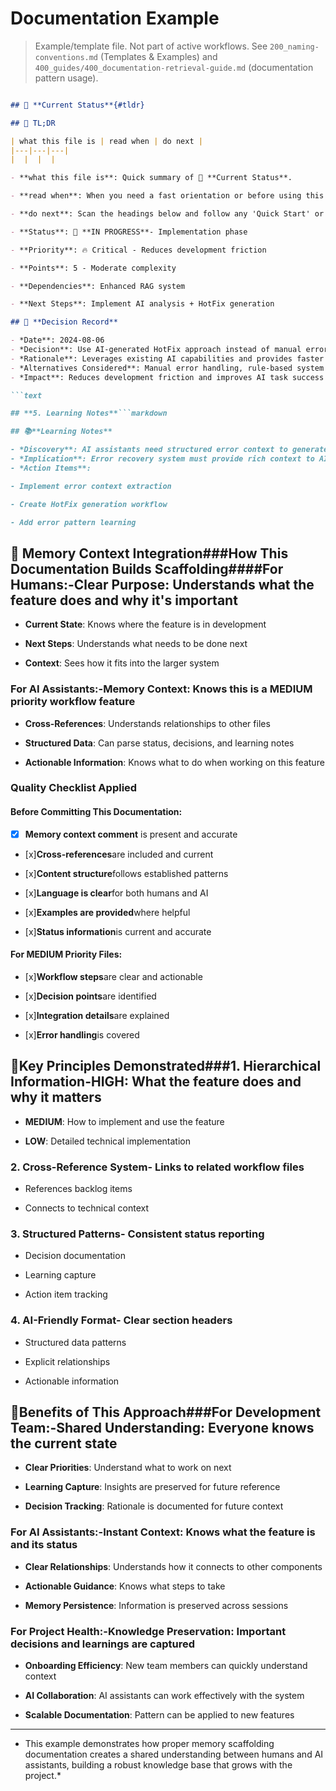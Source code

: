 <!-- CONTEXT_REFERENCE: 400_guides/400_context-priority-guide.md -->
<!-- MODULE_REFERENCE: 400_few-shot-context-examples.md -->

# Documentation Example

> Example/template file. Not part of active workflows. See `200_naming-conventions.md` (Templates & Examples) and
`400_guides/400_documentation-retrieval-guide.md` (documentation pattern usage).

```markdown

## 🎯 **Current Status**{#tldr}

## 🔎 TL;DR

| what this file is | read when | do next |
|---|---|---|
|  |  |  |

- **what this file is**: Quick summary of 🎯 **Current Status**.

- **read when**: When you need a fast orientation or before using this file in a workflow.

- **do next**: Scan the headings below and follow any 'Quick Start' or 'Usage' sections.

- **Status**: 🔄 **IN PROGRESS**- Implementation phase

- **Priority**: 🔥 Critical - Reduces development friction

- **Points**: 5 - Moderate complexity

- **Dependencies**: Enhanced RAG system

- **Next Steps**: Implement AI analysis + HotFix generation

## 🤔 **Decision Record**

- *Date**: 2024-08-06
- *Decision**: Use AI-generated HotFix approach instead of manual error handling
- *Rationale**: Leverages existing AI capabilities and provides faster resolution
- *Alternatives Considered**: Manual error handling, rule-based system
- *Impact**: Reduces development friction and improves AI task success rate

```text

## **5. Learning Notes**```markdown

## 📚**Learning Notes**

- *Discovery**: AI assistants need structured error context to generate effective fixes
- *Implication**: Error recovery system must provide rich context to AI models
- *Action Items**:

- Implement error context extraction

- Create HotFix generation workflow

- Add error pattern learning

```

## 🔄 **Memory Context Integration**###**How This Documentation Builds Scaffolding**####**For Humans:**-**Clear Purpose**: Understands what the feature does and why it's important

- **Current State**: Knows where the feature is in development

- **Next Steps**: Understands what needs to be done next

- **Context**: Sees how it fits into the larger system

### **For AI Assistants:**-**Memory Context**: Knows this is a MEDIUM priority workflow feature

- **Cross-References**: Understands relationships to other files

- **Structured Data**: Can parse status, decisions, and learning notes

- **Actionable Information**: Knows what to do when working on this feature

### **Quality Checklist Applied**

#### **Before Committing This Documentation:**

- [x] **Memory context comment** is present and accurate

- [x]**Cross-references**are included and current

- [x]**Content structure**follows established patterns

- [x]**Language is clear**for both humans and AI

- [x]**Examples are provided**where helpful

- [x]**Status information**is current and accurate

#### **For MEDIUM Priority Files:**

- [x]**Workflow steps**are clear and actionable

- [x]**Decision points**are identified

- [x]**Integration details**are explained

- [x]**Error handling**is covered

## 🎯**Key Principles Demonstrated**###**1. Hierarchical Information**-**HIGH**: What the feature does and why it matters

- **MEDIUM**: How to implement and use the feature

- **LOW**: Detailed technical implementation

### **2. Cross-Reference System**- Links to related workflow files

- References backlog items

- Connects to technical context

### **3. Structured Patterns**- Consistent status reporting

- Decision documentation

- Learning capture

- Action item tracking

### **4. AI-Friendly Format**- Clear section headers

- Structured data patterns

- Explicit relationships

- Actionable information

## 🚀**Benefits of This Approach**###**For Development Team:**-**Shared Understanding**: Everyone knows the current state

- **Clear Priorities**: Understand what to work on next

- **Learning Capture**: Insights are preserved for future reference

- **Decision Tracking**: Rationale is documented for future context

### **For AI Assistants:**-**Instant Context**: Knows what the feature is and its status

- **Clear Relationships**: Understands how it connects to other components

- **Actionable Guidance**: Knows what steps to take

- **Memory Persistence**: Information is preserved across sessions

### **For Project Health:**-**Knowledge Preservation**: Important decisions and learnings are captured

- **Onboarding Efficiency**: New team members can quickly understand context

- **AI Collaboration**: AI assistants can work effectively with the system

- **Scalable Documentation**: Pattern can be applied to new features

- --

- This example demonstrates how proper memory scaffolding documentation creates a shared understanding between humans and
AI assistants, building a robust knowledge base that grows with the project.*
